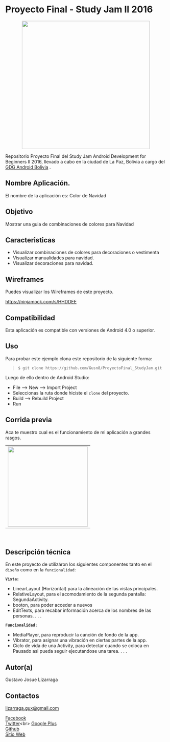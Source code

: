 Proyecto Final - Study Jam II 2016
===
<div align="center">
    <center>
        <img src="http://developerstudyjams.com/images/masthead.png" width="400px"/>
    </center>
</div>

Repositorio Proyecto Final del Study Jam Android Development for Beginners II 2016, llevado a cabo en la ciudad de La Paz, Bolivia a cargo del <a target="_blank" href="http://www.gdg.androidbolivia.com">GDG Android Bolivia</a> .

Nombre Aplicación.
---
El nombre de la aplicación es: Color de Navidad

Objetivo
---
Mostrar una guia de combinaciones de colores para Navidad

Caracteristicas
---
* Visualizar combinaciones de colores para decoraciones o vestimenta
* Visualizar manualidades para navidad.
* Visualizar decoraciones para navidad.

Wireframes
---
Puedes visualizar los Wireframes de este proyecto.

https://ninjamock.com/s/HHDDEE

Compatibilidad
---
Esta aplicación es compatible con versiones de Android 4.0 o superior.

Uso
---------
Para probar este ejemplo clona este repositorio de la siguiente forma:
>
>     $ git clone https://github.com/Gusn8/ProyectoFinal_StudyJam.git

Luego de ello dentro de Android Studio:

* File --> New --> Import Project 
* Seleccionas la ruta donde hiciste el `clone` del proyecto.
* Build --> Rebuild Project
* Run 

Corrida previa
---
Aca te muestro cual es el funcionamiento de mi aplicación a grandes rasgos.
<div align="center">
    <center>
        <table border="0">
            <tr>
                <td><img src="https://github.com/Gusn8/StudyJam_II_CustomListViews/blob/master/img/captura.gif" width="250"></td>
            </tr>
        </table>
    </center>
</div>
<br>

Descripción técnica
---
En este proyecto de utilizáron los siguientes componentes tanto en el `diseño` como en la `funcionalidad`:

**`Vista:`**
* LinearLayout (Horizontal) para la alineación de las vistas principales.
* RelativeLayout, para el acomodamiento de la segunda pantalla: SegundaActivity.
* booton, para poder acceder a nuevos
* EditTexts, para recabar información acerca de los nombres de las personas.
.
.
.

**`Funcionalidad:`**
* MediaPlayer, para reproducir la canción de fondo de la app.
* Vibrator, para asignar una vibración en ciertas partes de la app.
* Ciclo de vida de una Activity, para detectar cuando se coloca en Pausado asi pueda seguir ejecutandose una tarea.
.
.
.

Autor(a)
---
Gustavo Josue Lizarraga

Contactos
---
lizarraga.gux@gmail.com

[Facebook](https://www.facebook.com/Gusn8) <br>
[Twitter](https://www.twitter.com/Gusn8_)<br>
[Google Plus](https://www.google.com/+GustavoLizarraga)<br>
[Github](https://www.github.com/Gusn8)<br>
[Sitio Web](http://www.miramicodigo.com/)<br>
